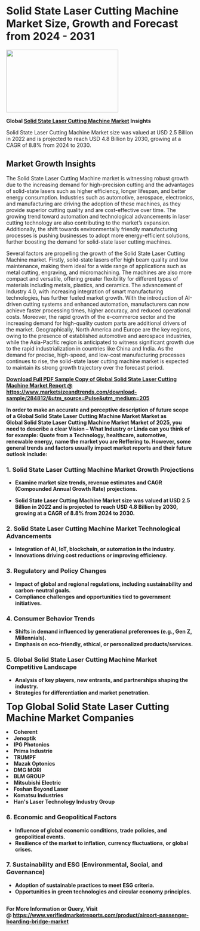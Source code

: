 <H1>Solid State Laser Cutting Machine Market Size, Growth and Forecast from 2024 - 2031</H1><img class="aligncenter size-medium wp-image-584254" src="https://thirdeyenews.in/wp-content/uploads/2024/09/Global-Market-Research-300x168.jpeg" alt="" width="300" height="168" /><p><strong>Global&nbsp;<a href="https://www.marketsizeandtrends.com/download-sample/284812/&amp;utm_source=Pulse&amp;utm_medium=205">Solid State Laser Cutting Machine Market</a> Insights</strong></p><p>Solid State Laser Cutting Machine Market size was valued at USD 2.5 Billion in 2022 and is projected to reach USD 4.8 Billion by 2030, growing at a CAGR of 8.8% from 2024 to 2030.</p><p><h2>Market Growth Insights</h2> <p>The Solid State Laser Cutting Machine market is witnessing robust growth due to the increasing demand for high-precision cutting and the advantages of solid-state lasers such as higher efficiency, longer lifespan, and better energy consumption. Industries such as automotive, aerospace, electronics, and manufacturing are driving the adoption of these machines, as they provide superior cutting quality and are cost-effective over time. The growing trend toward automation and technological advancements in laser cutting technology are also contributing to the market’s expansion. Additionally, the shift towards environmentally friendly manufacturing processes is pushing businesses to adopt more energy-efficient solutions, further boosting the demand for solid-state laser cutting machines.</p> <p><strong><a href="#"></a></strong></p> <p>Several factors are propelling the growth of the Solid State Laser Cutting Machine market. Firstly, solid-state lasers offer high beam quality and low maintenance, making them ideal for a wide range of applications such as metal cutting, engraving, and micromachining. The machines are also more compact and versatile, offering greater flexibility for different types of materials including metals, plastics, and ceramics. The advancement of Industry 4.0, with increasing integration of smart manufacturing technologies, has further fueled market growth. With the introduction of AI-driven cutting systems and enhanced automation, manufacturers can now achieve faster processing times, higher accuracy, and reduced operational costs. Moreover, the rapid growth of the e-commerce sector and the increasing demand for high-quality custom parts are additional drivers of the market. Geographically, North America and Europe are the key regions, owing to the presence of established automotive and aerospace industries, while the Asia-Pacific region is anticipated to witness significant growth due to the rapid industrialization in countries like China and India. As the demand for precise, high-speed, and low-cost manufacturing processes continues to rise, the solid-state laser cutting machine market is expected to maintain its strong growth trajectory over the forecast period.</p> <p><strong><a href="#"></p><p><span class=""><strong>Download Full PDF Sample Copy of Global Solid State Laser Cutting Machine Market Report</strong> @ <a href="https://www.marketsizeandtrends.com/download-sample/284812/&amp;utm_source=Pulse&amp;utm_medium=205" target="_blank">https://www.marketsizeandtrends.com/download-sample/284812/&amp;utm_source=Pulse&amp;utm_medium=205</a></span></p><p>In order to make an accurate and perceptive description of future scope of a Global&nbsp;Solid State Laser Cutting Machine Market Market as Global&nbsp;Solid State Laser Cutting Machine Market Market of 2025, you need to describe a clear Vision &ndash; What Industry or Linda can you think of for example: Quote from a Technology, healthcare, automotive, renewable energy, name the market you are Reffering to. However, some general trends and factors usually impact market reports and their future outlook include:</p><h3>1.&nbsp;<strong>Solid State Laser Cutting Machine Market Growth Projections</strong></h3><ul><li>Examine market size trends, revenue estimates and CAGR (Compounded Annual Growth Rate) projections.</li><li><p>Solid State Laser Cutting Machine Market size was valued at USD 2.5 Billion in 2022 and is projected to reach USD 4.8 Billion by 2030, growing at a CAGR of 8.8% from 2024 to 2030.</p></li></ul><h3>2.&nbsp;<strong>Solid State Laser Cutting Machine Market Technological Advancements</strong></h3><ul><li>Integration of AI, IoT, blockchain, or automation in the industry.</li><li>Innovations driving cost reductions or improving efficiency.</li></ul><h3>3.&nbsp;<strong>Regulatory and Policy Changes</strong></h3><ul><li>Impact of global and regional regulations, including sustainability and carbon-neutral goals.</li><li>Compliance challenges and opportunities tied to government initiatives.</li></ul><h3>4.&nbsp;<strong>Consumer Behavior Trends</strong></h3><ul><li>Shifts in demand influenced by generational preferences (e.g., Gen Z, Millennials).</li><li>Emphasis on eco-friendly, ethical, or personalized products/services.</li></ul><h3>5.&nbsp;<strong>Global Solid State Laser Cutting Machine Market Competitive Landscape</strong></h3><ul><li>Analysis of key players, new entrants, and partnerships shaping the industry.</li><li>Strategies for differentiation and market penetration.</li></ul><p data-pm-slice="1 1 []"><span style="color: inherit; font-family: inherit; font-size: 25px;">Top Global Solid State Laser Cutting Machine Market Companies</span></p><div class="" data-test-id=""><p><li>Coherent</li><li> Jenoptik</li><li> IPG Photonics</li><li> Prima Industrie</li><li> TRUMPF</li><li> Mazak Optonics</li><li> DMG MORI</li><li> BLM GROUP</li><li> Mitsubishi Electric</li><li> Foshan Beyond Laser</li><li> Komatsu Industries</li><li> Han's Laser Technology Industry Group</li></p></div><h3>6.&nbsp;<strong>Economic and Geopolitical Factors</strong></h3><ul><li>Influence of global economic conditions, trade policies, and geopolitical events.</li><li>Resilience of the market to inflation, currency fluctuations, or global crises.</li></ul><h3>7.&nbsp;<strong>Sustainability and ESG (Environmental, Social, and Governance)</strong></h3><ul><li>Adoption of sustainable practices to meet ESG criteria.</li><li>Opportunities in green technologies and circular economy principles.</li></ul><h2><strong style="font-size: 14px;">For More Information or Query, Visit @&nbsp;</strong><a style="background-color: #ffffff; font-size: 14px;" href="https://www.marketsizeandtrends.com/report/solid-state-laser-cutting-machine-market/" target="_blank">https://www.verifiedmarketreports.com/product/airport-passenger-boarding-bridge-market</a></h2>
